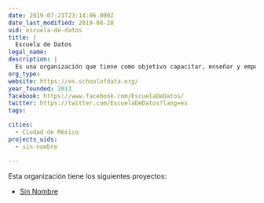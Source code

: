 ```yaml
---
date: 2019-07-21T23:14:06.000Z
date_last_modified: 2019-08-28
uid: escuela-de-datos
title: |
  Escuela de Datos
legal_name: 
description: |
  Es una organización que tiene como objetivo capacitar, enseñar y empoderar a organizaciones civiles, periodistas y ciudadanos para que sean capaces de usar los datos de manera efectiva y eficiente.
org_type: 
website: https://es.schoolofdata.org/
year_founded: 2013
facebook: https://www.facebook.com/EscuelaDeDatos/
twitter: https://twitter.com/EscuelaDeDatos?lang=es
tags:

cities: 
  - Ciudad de México
projects_uids:
  - sin-nombre

---
```


Esta organización tiene los siguientes proyectos:

- [Sin Nombre](/proyectos/sin-nombre)
